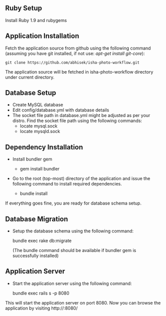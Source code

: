 Ruby Setup
----------

Install Ruby 1.9 and rubygems

Application Installation
-------------------------

Fetch the application source from github using the following command 
(assuming you have git installed, if not use: *apt-get install git-core*): 
```
git clone https://github.com/abhisek/isha-photo-workflow.git
```

The application source will be fetched in isha-photo-workflow directory under current directory.

Database Setup
---------------

* Create MySQL database
* Edit config/database.yml with database details
* The socket file path in database.yml might be adjusted as per your distro.
  Find the socket file path using the following commands:
    * locate mysql.sock
    * locate mysqld.sock

Dependency Installation
------------------------

* Install bundler gem
  * gem install bundler

* Go to the root (top-most) directory of the application and issue the following
  command to install required dependencies.

    * bundle install

If everything goes fine, you are ready for database schema setup.

Database Migration
------------------

* Setup the database schema using the following command:

  bundle exec rake db:migrate

  (The bundle command should be available if bundler gem is successfully installed)


Application Server
------------------

* Start the application server using the following command:

  bundle exec rails s -p 8080

This will start the application server on port 8080. Now you can browse the application
by visiting http://<IP>:8080/




